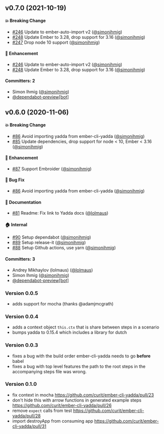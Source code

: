 ## v0.7.0 (2021-10-19)

#### :boom: Breaking Change
* [#246](https://github.com/kaliber5/ember-cli-yadda/pull/246) Update to ember-auto-import v2 ([@simonihmig](https://github.com/simonihmig))
* [#248](https://github.com/kaliber5/ember-cli-yadda/pull/248) Update Ember to 3.28, drop support for 3.16 ([@simonihmig](https://github.com/simonihmig))
* [#247](https://github.com/kaliber5/ember-cli-yadda/pull/247) Drop node 10 support ([@simonihmig](https://github.com/simonihmig))

#### :rocket: Enhancement
* [#246](https://github.com/kaliber5/ember-cli-yadda/pull/246) Update to ember-auto-import v2 ([@simonihmig](https://github.com/simonihmig))
* [#248](https://github.com/kaliber5/ember-cli-yadda/pull/248) Update Ember to 3.28, drop support for 3.16 ([@simonihmig](https://github.com/simonihmig))

#### Committers: 2
- Simon Ihmig ([@simonihmig](https://github.com/simonihmig))
- [@dependabot-preview[bot]](https://github.com/apps/dependabot-preview)

## v0.6.0 (2020-11-06)

#### :boom: Breaking Change
* [#86](https://github.com/kaliber5/ember-cli-yadda/pull/86) Avoid importing yadda from ember-cli-yadda ([@simonihmig](https://github.com/simonihmig))
* [#85](https://github.com/kaliber5/ember-cli-yadda/pull/85) Update dependencies, drop support for node < 10, Ember < 3.16 ([@simonihmig](https://github.com/simonihmig))

#### :rocket: Enhancement
* [#87](https://github.com/kaliber5/ember-cli-yadda/pull/87) Support Embroider ([@simonihmig](https://github.com/simonihmig))

#### :bug: Bug Fix
* [#86](https://github.com/kaliber5/ember-cli-yadda/pull/86) Avoid importing yadda from ember-cli-yadda ([@simonihmig](https://github.com/simonihmig))

#### :memo: Documentation
* [#81](https://github.com/kaliber5/ember-cli-yadda/pull/81) Readme: Fix link to Yadda docs ([@lolmaus](https://github.com/lolmaus))

#### :house: Internal
* [#90](https://github.com/kaliber5/ember-cli-yadda/pull/90) Setup dependabot ([@simonihmig](https://github.com/simonihmig))
* [#89](https://github.com/kaliber5/ember-cli-yadda/pull/89) Setup release-it ([@simonihmig](https://github.com/simonihmig))
* [#88](https://github.com/kaliber5/ember-cli-yadda/pull/88) Setup Github actions, use yarn ([@simonihmig](https://github.com/simonihmig))

#### Committers: 3
- Andrey Mikhaylov (lolmaus) ([@lolmaus](https://github.com/lolmaus))
- Simon Ihmig ([@simonihmig](https://github.com/simonihmig))
- [@dependabot-preview[bot]](https://github.com/apps/dependabot-preview)

### Version 0.0.5

  - adds support for mocha (thanks @adamjmcgrath)

### Version 0.0.4

  - adds a context object ``this.ctx`` that is share between steps in a scenario
  - bumps yadda to 0.15.4 which includes a library for dutch

### Version 0.0.3

  - fixes a bug with the build order ember-cli-yadda needs to go __before__ babel
  - fixes a bug with top level features the path to the root steps in the
    accompanying steps file was wrong.

### Version 0.1.0

  - fix context in mocha https://github.com/curit/ember-cli-yadda/pull/23
  - don't hide this with arrow functions in generated example steps https://github.com/curit/ember-cli-yadda/pull/26
  - remove `expect` calls from test https://github.com/curit/ember-cli-yadda/pull/28
  - import destroyApp from consuming app https://github.com/curit/ember-cli-yadda/pull/31
